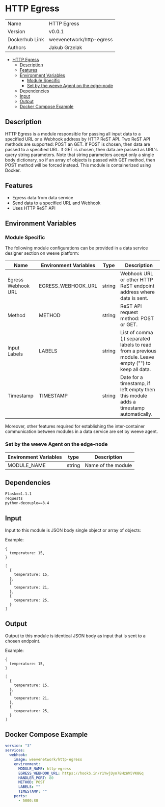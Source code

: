 # HTTP Egress

|                |                                   |
| -------------- | --------------------------------- |
| Name           | HTTP Egress                       |
| Version        | v0.0.1                            |
| Dockerhub Link | weevenetwork/http-egress       |
| Authors        | Jakub Grzelak                     |



- [HTTP Egress](#http-egress)
  - [Description](#description)
  - [Features](#features)
  - [Environment Variables](#environment-variables)
    - [Module Specific](#module-specific)
    - [Set by the weeve Agent on the edge-node](#set-by-the-weeve-agent-on-the-edge-node)
  - [Dependencies](#dependencies)
  - [Input](#input)
  - [Output](#output)
  - [Docker Compose Example](#docker-compose-example)


## Description

HTTP Egress is a module responsible for passing all input data to a specified URL or a Webhook address by HTTP ReST API.
Two ReST API methods are supported: POST an GET. If POST is chosen, then data are passed to a specified URL. If GET is chosen,
then data are passed as URL's query string parameters. Note that string parameters accept only a single body dictionary, so if an array of objects
is passed with GET method, then POST method will be forced instead.
This module is containerized using Docker.


## Features

* Egress data from data service
* Send data to a specified URL and Webhook
* Uses HTTP ReST API


## Environment Variables

### Module Specific

The following module configurations can be provided in a data service designer section on weeve platform:

| Name                | Environment Variables | Type    | Description                                                                   |
| ------------------- | --------------------- | ------- | ----------------------------------------------------------------------------- |
| Egress Webhook URL  | EGRESS_WEBHOOK_URL    | string  | Webhook URL or other HTTP ReST endpoint address where data is sent.           |
| Method              | METHOD                | string  | ReST API request method: POST or GET.                                         | 
| Input Labels        | LABELS                | string  | List of comma (,) separated labels to read from a previous module. Leave empty ("") to keep all data.  | 
| Timestamp           | TIMESTAMP             | string  | Date for a timestamp, if left empty then this module adds a timestamp automatically.  | 

Moreover, other features required for establishing the inter-container communication between modules in a data service are set by weeve agent.


### Set by the weeve Agent on the edge-node

| Environment Variables | type   | Description                            |
| --------------------- | ------ | -------------------------------------- |
| MODULE_NAME           | string | Name of the module                     |


## Dependencies

```txt
Flask==1.1.1
requests
python-decouple==3.4
```

## Input

Input to this module is JSON body single object or array of objects:

Example:
```node
{
  temperature: 15,
}
```
```node
[
  {
    temperature: 15,
  },
  {
    temperature: 21,
  },
  {
    temperature: 25,
  }
]
```

## Output

Output to this module is identical JSON body as input that is sent to a chosen endpoint.

Example:
```node
{
  temperature: 15,
}
```
```node
[
  {
    temperature: 15,
  },
  {
    temperature: 21,
  },
  {
    temperature: 25,
  }
]
```

## Docker Compose Example

```yml
version: "3"
services:
  webhook:
    image: weevenetwork/http-egress
    environment:
      MODULE_NAME: http-egress
      EGRESS_WEBHOOK_URL: https://hookb.in/r1YwjDyn7BHzWWJVK8Gq
      HANDLER_PORT: 80
      METHOD: POST
      LABELS: ""
      TIMESTAMP: ""
    ports:
      - 5000:80
```